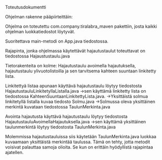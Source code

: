 Toteutusdokumentti

Ohjelman rakenne pääpiirteittäin:

Ohjelma on toteutettu com.company.tiralabra_maven pakettiin, josta kaikki ohjelman luokkatiedostot löytyvät. 

Suoritettava main-metodi on App.java tiedostossa.

Rajapinta, jonka ohjelmassa käytettävät hajautustaulut toteuttavat on tiedostossa Hajaustustaulu.java

Tietorakenteita on kolme: Hajautustaulu avoimella hajautuksella, hajautustaulu ylivuotolistoilla ja sen tarvitsema kahteen suuntaan linkitetty lista.

Linkitettyä listaa apunaan käyttävä hajautustaulu löytyy tiedostosta
HajautustauluLinkitetyllaListalla.java
	->sen käyttämä linkitetty lista on tiedostossa KahteenSuuntaanLinkitettyLista.java.
		->Yksittäistä solmua linkitetyllä listalla kuvaa tiedosto Solmu.java
			->Solmussa oleva yksittäinen merkintä kuvataan tiedostossa TaulunMerkinta.java


Avointa hajautusta käyttävä hajautustaulu löytyy tiedostosta
HajautustauluAvoimellaHajautuksella.java
	->sen käyttämä yksittäinen taulunmerkintä löytyy tiedostosta TaulunMerkinta.java


Molemmissa hajautustauluissa siis käytetään TaulunMerkinta.java luokkaa kuvaamaan yksittäistä merkintää taulussa. Tämä on tehty, jotta metodit voisivat palauttaa samoja olioita. Se kun on erittäin hyödyllistä rajapintaa ajatellen.
